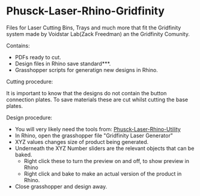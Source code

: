 # Phusck-Laser-Rhino-Gridfinity
Files for Laser Cutting Bins, Trays and much more that fit the Gridfinity system made by Voidstar Lab(Zack Freedman) an the Gridfinity Comunity.

Contains: 
- PDFs ready to cut.
- Design files in Rhino save standard***.
- Grasshopper scripts for generatign new designs in Rhino.


Cutting procedure:

It is important to know that the designs do not contain the button connection plates. To save materials these are cut whilst cutting the base plates.

Design procedure:

- You will very likely need the tools from: [Phusck-Laser-Rhino-Utility](https://github.com/Phusck/Phusck-Laser-Rhino-Utility)
- In Rhino, open the grasshopper file "Gridfinity Laser Generator"
- XYZ values changes size of product being generated.
- Underneath the XYZ Number sliders are the relevant objects that can be baked.
  - Right click these to turn the preview on and off, to show preview in Rhino
  - Right click and bake to make an actual version of the product in Rhino.
- Close grasshopper and design away.

